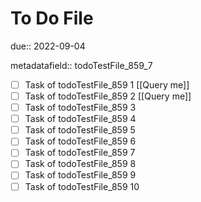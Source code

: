 # To Do File

due:: 2022-09-04

metadatafield:: todoTestFile_859_7

- [ ] Task of todoTestFile_859 1 [[Query me]]
- [ ] Task of todoTestFile_859 2 [[Query me]]
- [ ] Task of todoTestFile_859 3
- [ ] Task of todoTestFile_859 4
- [ ] Task of todoTestFile_859 5
- [ ] Task of todoTestFile_859 6
- [ ] Task of todoTestFile_859 7
- [ ] Task of todoTestFile_859 8
- [ ] Task of todoTestFile_859 9
- [ ] Task of todoTestFile_859 10